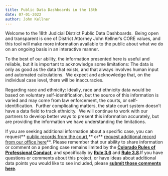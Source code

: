 ```yaml
---
title: Public Data Dashboards in the 18th
date: 07-01-2022
author: John Kellner
---
```

Welcome to the 18th Judicial District Public Data Dashboards.  Being open and transparent is one of District Attorney John Kellner’s CORE values, and this tool will make more information available to the public about what we do on an ongoing basis in an interactive manner. 

To the best of our ability, the information presented here is useful and reliable, but it is important to acknowledge some limitations: The data is only as good as the data that exists, and that always involves human input and automated calculations.  We expect and acknowledge that, on the individual case level, there will be inaccuracies.

Regarding race and ethnicity: Ideally, race and ethnicity data would be based on voluntary self-identification, but the source of this information is varied and may come from law enforcement, the courts, or self-identification.  Further complicating matters, the state court system doesn’t have a data field to track ethnicity.  We will continue to work with our partners to develop better ways to present this information accurately, but are providing the information we have understanding the limitations.

If you are seeking additional information about a specific case, you can request** [public records from the court](https://www.courts.state.co.us/Self_Help/Research/index.cfm),** or** [request additional record from our office here](https://www.da18.org/records-request/)**. Please remember that our ability to share information or comment on a pending case remains limited by the **[Colorado Rules of Professional Conduct](https://www.cobar.org/rulesofprofessionalconduct)**, and specifically by **[Rule 3.6](https://www.cobar.org/For-Members/Opinions-Rules-Statutes/Rules-of-Professional-Conduct/Rule-36-Trial-Publicity)** and **[Rule 3.8](https://www.cobar.org/For-Members/Opinions-Rules-Statutes/Rules-of-Professional-Conduct/Rule-38-Special-Responsibilities-of-a-Prosecutor)**.If you have questions or comments about this project, or have ideas about additional data points you would like to see included, please **[submit those comments here](https://www.da18.org/about/contact/)**.